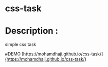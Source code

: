 # css-task

# Description : 
simple css task 

#DEMO [https://mohamdhaji.github.io/css-task/](https://mohamdhaji.github.io/css-task/)
